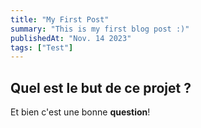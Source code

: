 ```yaml
---
title: "My First Post"
summary: "This is my first blog post :)"
publishedAt: "Nov. 14 2023"
tags: ["Test"]
---
```


## Quel est le but de ce projet ?

Et bien c'est une bonne **question**!

